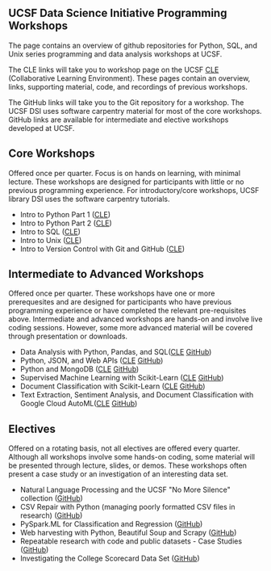 ## UCSF Data Science Initiative Programming Workshops

The page contains an overview of github repositories for Python, SQL, and Unix series programming and data analysis workshops at UCSF. 

The CLE links will take you to workshop page on the UCSF [CLE](http://courses.ucsf.edu) (Collaborative Learning Environment). These pages contain an overview, links, supporting material, code, and recordings of previous workshops.

The GitHub links will take you to the Git repository for a workshop. The UCSF DSI uses software carpentry material for most of the core workshops. GitHub links are available for intermediate and elective workshops developed at UCSF. 

## Core Workshops

Offered once per quarter. Focus is on hands on learning, with minimal lecture. These workshops are designed for participants with little or no previous programming experience. For introductory/core workshops, UCSF library DSI uses the software carpentry tutorials. 

- Intro to Python Part 1 ([CLE](https://courses.ucsf.edu/course/view.php?id=5281))
- Intro to Python Part 2 ([CLE](https://courses.ucsf.edu/course/view.php?id=5296))
- Intro to SQL ([CLE](https://courses.ucsf.edu/course/view.php?id=4401))
- Intro to Unix ([CLE](https://courses.ucsf.edu/course/view.php?id=5327))
- Intro to Version Control with Git and GitHub ([CLE](https://courses.ucsf.edu/course/view.php?id=5208))

## Intermediate to Advanced Workshops

Offered once per quarter. These workshops have one or more prerequesites and are designed for participants who have previous programming experience or have completed the relevant pre-requisites above. Intermediate and advanced workshops are hands-on and involve live coding sessions. However, some more advanced material will be covered through presentation or downloads. 

- Data Analysis with Python, Pandas, and SQL([CLE](https://courses.ucsf.edu/course/view.php?id=5203) [GitHub](https://github.com/geoffswc/Python-SQL-Workshop))
- Python, JSON, and Web APIs ([CLE](https://courses.ucsf.edu/course/view.php?id=5247) [GitHub](https://github.com/geoffswc/Python-JSON-Workshop))
- Python and MongoDB ([CLE](https://courses.ucsf.edu/course/view.php?id=8036) [GitHub](https://github.com/geoffswc/MongoDB-Python-Workshop))
- Supervised Machine Learning with Scikit-Learn ([CLE](https://courses.ucsf.edu/course/view.php?id=8043) [GitHub](https://github.com/geoffswc/Covid-Test-Predictions))
- Document Classification with Scikit-Learn ([CLE](https://courses.ucsf.edu/course/view.php?id=8249) [GitHub](https://github.com/geoffswc/Scikit-Learn-Workshop))
- Text Extraction, Sentiment Analysis, and Document Classification with Google Cloud AutoML([CLE](https://courses.ucsf.edu/course/view.php?id=8237)  [GitHub](https://github.com/geoffswc/GCP-Machine-Learning-API-Workshop))

## Electives

Offered on a rotating basis, not all electives are offered every quarter. Although all workshops involve some hands-on coding, some material will be presented through lecture, slides, or demos. These workshops often present a case study or an investigation of an interesting data set.

- Natural Language Processing and the UCSF "No More Silence" collection ([GitHub](https://github.com/geoffswc/NLP-NoMoreSilence-Workshop))
- CSV Repair with Python (managing poorly formatted CSV files in research) ([GitHub](https://github.com/geoffswc/CSV-Repair))
- PySpark.ML for Classification and Regression ([GitHub](https://github.com/geoffswc/PySparkMLRegression))
- Web harvesting with Python, Beautiful Soup and Scrapy ([GitHub](https://github.com/geoffswc/NCSL-Coronavirus-Data))
- Repeatable research with code and public datasets - Case Studies ([GitHub](https://github.com/geoffswc/Code_Handoff_Workshop))
- Investigating the College Scorecard Data Set ([GitHub](https://github.com/geoffswc/Data-Science-Related-Degrees))




